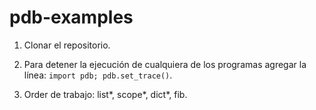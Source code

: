 # pdb-examples

1. Clonar el repositorio.

2. Para detener la ejecución de cualquiera de los programas agregar la línea: `import pdb; pdb.set_trace()`.

3. Order de trabajo: list*, scope*, dict*, fib.
